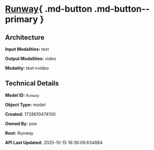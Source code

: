 # [Runway](https://poe.com/Runway){ .md-button .md-button--primary }

## Architecture

**Input Modalities:** text

**Output Modalities:** video

**Modality:** text->video


## Technical Details

**Model ID:** `Runway`

**Object Type:** model

**Created:** 1728610474100

**Owned By:** poe

**Root:** Runway

**API Last Updated:** 2025-10-15 16:36:09.634884
